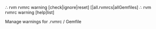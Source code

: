 ∴ rvm rvmrc warning [check|ignore|reset] [<path>|all.rvmrcs|allGemfiles]
∴ rvm rvmrc warning [help|list]

Manage warnings for .rvmrc / Gemfile
